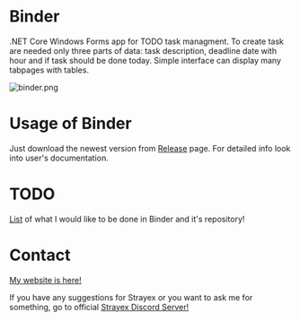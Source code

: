 # Binder

.NET Core Windows Forms app for TODO task managment. To create task are needed only three parts of data: task description, deadline date with hour and if task should be done today. Simple interface can display many tabpages with tables.

![binder.png](binder.png)

# Usage of Binder

Just download the newest version from [Release](https://github.com/StraykerPL/Binder/releases) page. For detailed info look into user's documentation.

# TODO

[List](https://github.com/StraykerPL/Binder/blob/master/docs/TODO.md) of what I would like to be done in Binder and it's repository!

# Contact

[My website is here!](https://straykersoftware.pl)

If you have any suggestions for Strayex or you want to ask me for something, go to official [Strayex Discord Server!](https://discord.gg/ytdkCVD)
